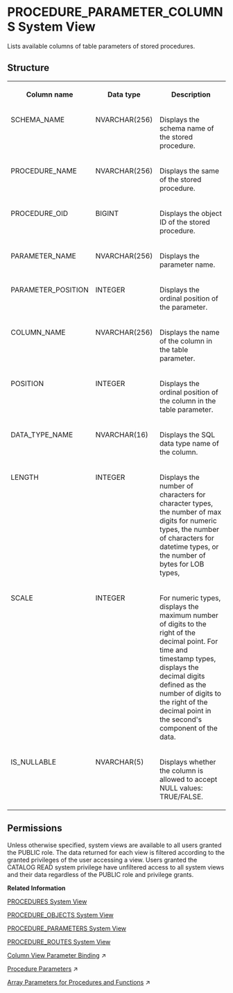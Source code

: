 <!-- loio3d028423c65b44bb8c34971bf4af1e1d -->

# PROCEDURE\_PARAMETER\_COLUMNS System View

Lists available columns of table parameters of stored procedures.



## Structure


<table>
<tr>
<th valign="top">

Column name

</th>
<th valign="top">

Data type

</th>
<th valign="top">

Description

</th>
</tr>
<tr>
<td valign="top">

SCHEMA\_NAME

</td>
<td valign="top">

NVARCHAR\(256\)

</td>
<td valign="top">

Displays the schema name of the stored procedure.

</td>
</tr>
<tr>
<td valign="top">

PROCEDURE\_NAME

</td>
<td valign="top">

NVARCHAR\(256\)

</td>
<td valign="top">

Displays the same of the stored procedure.

</td>
</tr>
<tr>
<td valign="top">

PROCEDURE\_OID

</td>
<td valign="top">

BIGINT

</td>
<td valign="top">

Displays the object ID of the stored procedure.

</td>
</tr>
<tr>
<td valign="top">

PARAMETER\_NAME

</td>
<td valign="top">

NVARCHAR\(256\)

</td>
<td valign="top">

Displays the parameter name.

</td>
</tr>
<tr>
<td valign="top">

PARAMETER\_POSITION

</td>
<td valign="top">

INTEGER

</td>
<td valign="top">

Displays the ordinal position of the parameter.

</td>
</tr>
<tr>
<td valign="top">

COLUMN\_NAME

</td>
<td valign="top">

NVARCHAR\(256\)

</td>
<td valign="top">

Displays the name of the column in the table parameter.

</td>
</tr>
<tr>
<td valign="top">

POSITION

</td>
<td valign="top">

INTEGER

</td>
<td valign="top">

Displays the ordinal position of the column in the table parameter.

</td>
</tr>
<tr>
<td valign="top">

DATA\_TYPE\_NAME

</td>
<td valign="top">

NVARCHAR\(16\)

</td>
<td valign="top">

Displays the SQL data type name of the column.

</td>
</tr>
<tr>
<td valign="top">

LENGTH

</td>
<td valign="top">

INTEGER

</td>
<td valign="top">

Displays the number of characters for character types, the number of max digits for numeric types, the number of characters for datetime types, or the number of bytes for LOB types,

</td>
</tr>
<tr>
<td valign="top">

SCALE

</td>
<td valign="top">

INTEGER

</td>
<td valign="top">

For numeric types, displays the maximum number of digits to the right of the decimal point. For time and timestamp types, displays the decimal digits defined as the number of digits to the right of the decimal point in the second's component of the data.

</td>
</tr>
<tr>
<td valign="top">

IS\_NULLABLE

</td>
<td valign="top">

NVARCHAR\(5\)

</td>
<td valign="top">

Displays whether the column is allowed to accept NULL values: TRUE/FALSE.

</td>
</tr>
</table>



<a name="loio3d028423c65b44bb8c34971bf4af1e1d__section_zmm_pr4_dzb"/>

## Permissions

Unless otherwise specified, system views are available to all users granted the PUBLIC role. The data returned for each view is filtered according to the granted privileges of the user accessing a view. Users granted the CATALOG READ system privilege have unfiltered access to all system views and their data regardless of the PUBLIC role and privilege grants.

**Related Information**  


[PROCEDURES System View](procedures-system-view-20cc87c.md "Provides information about available stored procedures.")

[PROCEDURE\_OBJECTS System View](procedure-objects-system-view-20cc4d6.md "Contains the results of the system procedure GET_PROCEDURE_OBJECTS.")

[PROCEDURE\_PARAMETERS System View](procedure-parameters-system-view-20cc6b9.md "Provides information about the stored procedure parameters.")

[PROCEDURE\_ROUTES System View](procedure-routes-system-view-61d897c.md "Provides information about the procedure being routed. This view is for internal use only.")

[Column View Parameter Binding](https://help.sap.com/viewer/d1cb63c8dd8e4c35a0f18aef632687f0/2023_4_QRC/en-US/f1c17eb3a5b04f8b82d5908218e3fa68.html "") :arrow_upper_right:

[Procedure Parameters](https://help.sap.com/viewer/d1cb63c8dd8e4c35a0f18aef632687f0/2023_4_QRC/en-US/3809c45287c44908a3d45a4db1514a55.html "") :arrow_upper_right:

[Array Parameters for Procedures and Functions](https://help.sap.com/viewer/d1cb63c8dd8e4c35a0f18aef632687f0/2023_4_QRC/en-US/dcffe459010546bd981d3b74b3798962.html "You can create procedures and functions with array parameters so that array variables or constant arrays can be passed to them.") :arrow_upper_right:

